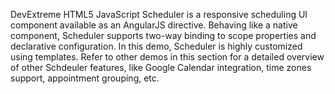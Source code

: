 DevExtreme HTML5 JavaScript Scheduler is a responsive scheduling UI component available as an AngularJS directive. Behaving like a native component, Scheduler supports two-way binding to scope properties and declarative configuration. In this demo, Scheduler is highly customized using templates. Refer to other demos in this section for a detailed overview of other Schdeuler features, like Google Calendar integration, time zones support, appointment grouping, etc.